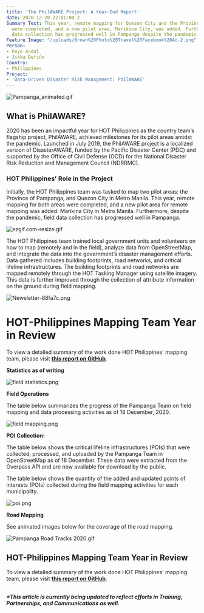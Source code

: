```yaml
---
title: 'The PhilAWARE Project: A Year-End Report'
date: 2020-12-20 22:01:00 Z
Summary Text: This year, remote mapping for Quezon City and the Province of Pampanga
  were completed, and a new pilot area, Marikina City, was added. Furthermore, field
  data collection has progressed well in Pampanga despite the pandemic.
Feature Image: "/uploads/Brown%20Photo%20Travel%20Facebook%20Ad-2.png"
Person:
- Feye Andal
- Jikka Defiño
Country:
- Philippines
Project:
- 'Data-Driven Disaster Risk Management: PhilAWARE'
---
```


![Pampanga_animated.gif](/uploads/Pampanga_animated.gif)

## What is PhilAWARE?

2020 has been an impactful year for HOT Philippines as the country team’s flagship project, PhilAWARE, achieved milestones for its pilot areas amidst the pandemic. Launched in July 2019, the PhilAWARE project is a localized version of DisasterAWARE, funded by the Pacific Disaster Center (PDC) and supported by the Office of Civil Defense (OCD) for the National Disaster Risk Reduction and Management Council (NDRRMC).

### HOT Philippines' Role in the Project

Initially, the HOT Philippines team was tasked to map two pilot areas: the Province of Pampanga, and Quezon City in Metro Manila. This year, remote mapping for both areas were completed, and a new pilot area for remote mapping was added: Marikina City in Metro Manila. Furthermore, despite the pandemic, field data collection has progressed well in Pampanga.

![ezgif.com-resize.gif](/uploads/ezgif.com-resize.gif)

The HOT Philippines team trained local government units and volunteers on how to map (remotely and in the field), analyze data from OpenStreetMap, and integrate the data into the government’s disaster management efforts. Data gathered includes building footprints, road networks, and critical lifeline infrastructures. The building footprints and road networks are mapped remotely through the HOT Tasking Manager using satellite imagery. This data is further improved through the collection of attribute information on the ground during field mapping.

![Newsletter-88fa7c.png](/uploads/Newsletter-88fa7c.png)

# **HOT-Philippines Mapping Team Year in Review**

To view a detailed summary of the work done HOT Philippines' mapping team, please visit **[this report on GitHub](https://feyeandal.github.io/hotphmappingteam/)**.

**Statistics as of writing**

![field statistics.png](/uploads/field%20statistics.png)

**Field Operations**

The table below summarizes the progress of the Pampanga Team on field mapping and data processing activities as of 18 December, 2020.

![field mapping.png](/uploads/field%20mapping.png)

**POI Collection:**

The table below shows the critical lifeline infrastructures (POIs) that were collected, processed, and uploaded by the Pampanga Team in OpenStreetMap as of 18 December. These data were extracted from the Overpass API and are now available for download by the public.

The table below shows the quantity of the added and updated points of interests (POIs) collected during the field mapping activities for each municipality.

![poi.png](/uploads/poi.png)

**Road Mapping**

See animated images below for the coverage of the road mapping.

![Pampanga Road Tracks 2020.gif](/uploads/Pampanga%20Road%20Tracks%202020.gif)

## **HOT-Philippines Mapping Team Year in Review**

To view a detailed summary of the work done HOT Philippines' mapping team, please visit **[this report on GitHub](https://feyeandal.github.io/hotphmappingteam/)**.

\
***\*This article is currently being updated to reflect efforts in Training, Partnerships, and Communications as well.***